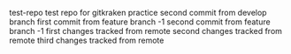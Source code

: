 test-repo
test repo for gitkraken practice
second commit from develop branch
first commit from feature branch -1
second commit from feature branch -1
first changes tracked from remote
second changes tracked from remote
third changes tracked from remote
